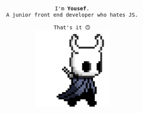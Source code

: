 <!-- ### Hi there 👋 -->
<p align="center">
  <br>
  <samp>
    I'm <b>Yousef</b>.
    <br>A junior front end developer who hates JS.<br>
    <br>That's it 🙃<br>
</samp>

  <img src="https://raw.githubusercontent.com/TanZng/TanZng/master/assets/hollor_knight3.gif" width="200"/>

</p>
<!--
**IamYousef/IamYousef** is a ✨ _special_ ✨ repository because its `README.md` (this file) appears on your GitHub profile.

Here are some ideas to get you started:

- 🔭 I’m currently working on ...
- 🌱 I’m currently learning ...
- 👯 I’m looking to collaborate on ...
- 🤔 I’m looking for help with ...
- 💬 Ask me about ...
- 📫 How to reach me: ...
- 😄 Pronouns: ...
- ⚡ Fun fact: ...
-->
